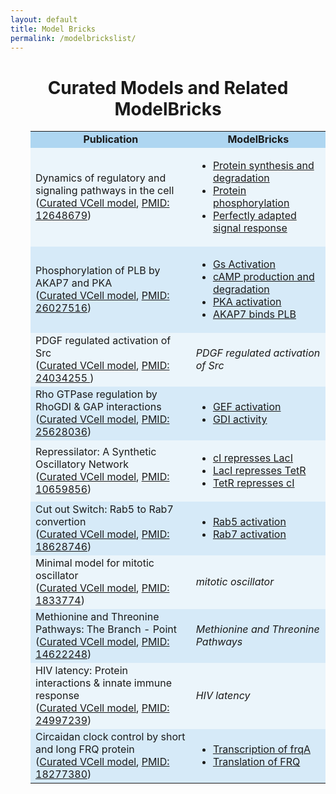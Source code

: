 ```yaml
---
layout: default
title: Model Bricks
permalink: /modelbrickslist/
---
```


<h1 align="center"> Curated Models and Related ModelBricks </h1>

<table border-left="15" style="padding: 0 0 0 2em;">
<tr>
     <td bgcolor="#AED6F1" align="center"><strong>Publication</strong>
     </td>
     <td bgcolor="#AED6F1" align="center"><strong>ModelBricks</strong>
     </td>
</tr>
<tr>
     <td bgcolor="#EBF5FB"> Dynamics of regulatory and signaling pathways in the cell <br>
     (<a href="/CM_PM12648679/">Curated VCell model</a>, 
      <a href="https://www.ncbi.nlm.nih.gov/pubmed/12648679">PMID: 12648679</a>)
     </td>
     <td bgcolor="#EBF5FB">
          <ul>
          <li><a href="/CM_PM12648679_MB1"> Protein synthesis and degradation</a></li>
          <li><a href="/CM_PM12648679_MB2/"> Protein phosphorylation</a></li>
          <li><a href="/CM_PM12648679_MB3/"> Perfectly adapted signal response</a></li>
          </ul>
     </td>
</tr>
<tr>
     <td bgcolor="#D6EAF8"> Phosphorylation of PLB by AKAP7 and PKA <br>
          (<a href="http://modelbricks.org/CM_PM26027516/">Curated VCell model</a>,
          <a href="https://www.ncbi.nlm.nih.gov/pubmed/26027516">PMID: 26027516</a>)
     </td>
     <td bgcolor="#D6EAF8">
          <ul>
          <li><a href="/CM_PM26027516_MB1/">Gs Activation</a></li>
          <li><a href="/CM_PM26027516_MB2/">cAMP production and degradation</a></li>
          <li><a href="/CM_PM26027516_MB3/">PKA activation </a></li>
          <li><a href="/CM_PM26027516_MB4/">AKAP7 binds PLB</a></li>
          </ul>
     </td>
</tr>
<tr>
     <td bgcolor="#EBF5FB"> PDGF regulated activation of Src <br>
          (<a href="http://modelbricks.org/MB_PDGF_Src/">Curated VCell model</a>,
          <a href="https://www.ncbi.nlm.nih.gov/pubmed/24034255 ">PMID: 24034255 </a>)
     </td>
     <td bgcolor="#EBF5FB">
          <p><i> PDGF regulated activation of Src </i></p>
     </td>
</tr>
<tr>
     <td bgcolor="#D6EAF8"> Rho GTPase regulation by RhoGDI & GAP interactions <br>
          (<a href="http://modelbricks.org/CM_PM25628036/">Curated VCell model</a>,
          <a href="https://www.ncbi.nlm.nih.gov/pubmed/25628036">PMID: 25628036</a>)
     </td>
     <td bgcolor="#D6EAF8">
          <ul>
          <li><a href="/CM_PM25628036_MB1/">GEF activation</a></li>
          <li><a href="/CM_PM25628036_MB2/">GDI activity</a></li>
          </ul>
     </td>
</tr>
<tr>
     <td bgcolor="#EBF5FB"> Repressilator: A Synthetic Oscillatory Network <br>
               (<a href="http://modelbricks.org/CM_PM10659856/">Curated VCell model</a>,
          <a href="https://www.ncbi.nlm.nih.gov/pubmed/10659856">PMID: 10659856</a>)
     </td>
     <td bgcolor="#EBF5FB">
          <ul>
          <li><a href="/CM_PM10659856_MB1/">cI represses LacI</a></li>
          <li><a href="/CM_PM10659856_MB2/">LacI represses TetR</a></li>
          <li><a href="/CM_PM10659856_MB3/">TetR represses cI</a></li>
          </ul>
     </td>
</tr>
<tr>
     <td bgcolor="#D6EAF8"> Cut out Switch: Rab5 to Rab7 convertion <br>
          (<a href="http://modelbricks.org/CM_PM18628746/">Curated VCell model</a>,
          <a href="https://www.ncbi.nlm.nih.gov/pubmed/18628746">PMID: 18628746</a>)
     </td>
     <td bgcolor="#D6EAF8">
          <ul>
          <li><a href="http://modelbricks.org/CM_PM18628746_MB1/">Rab5 activation</a></li>
          <li><a href="http://modelbricks.org/CM_PM18628746_MB2/">Rab7 activation</a></li>
          </ul>
               </td>
</tr>
<tr>
     <td bgcolor="#EBF5FB"> Minimal model for mitotic oscillator <br>
         (<a href="http://modelbricks.org/CM_PM1833774/">Curated VCell model</a>,
          <a href="https://www.ncbi.nlm.nih.gov/pubmed/1833774">PMID: 1833774</a>)
     </td>
     <td bgcolor="#EBF5FB">
          <p><i> mitotic oscillator </i></p>
     </td>
</tr>
<tr>
     <td bgcolor="#D6EAF8"> Methionine and Threonine Pathways: The Branch - Point <br>
          (<a href="http://modelbricks.org/CM_PM14622248/">Curated VCell model</a>,
          <a href="https://www.ncbi.nlm.nih.gov/pubmed/14622248">PMID: 14622248</a>)
     </td>
     <td bgcolor="#D6EAF8">
          <p><i> Methionine and Threonine Pathways </i></p>
     </td>
</tr>
<tr>
     <td bgcolor="#EBF5FB"> HIV latency: Protein interactions & innate immune response <br>
         (<a href="http://modelbricks.org/CM_PM24997239/">Curated VCell model</a>,
          <a href="https://www.ncbi.nlm.nih.gov/pubmed/24997239">PMID: 24997239</a>)
     </td>
     <td bgcolor="#EBF5FB">
          <p><i> HIV latency </i></p>
     </td>
</tr>
<tr>
     <td bgcolor="#D6EAF8"> Circaidan clock control by short and long FRQ protein <br>
          (<a href="http://modelbricks.org/CM_PM18277380/">Curated VCell model</a>,
          <a href="https://www.ncbi.nlm.nih.gov/pubmed/18277380">PMID: 18277380</a>)
     </td>
     <td bgcolor="#D6EAF8">
          <ul>
          <li><a href="http://modelbricks.org/CM_PM18277380_MB1/">Transcription of frqA</a></li>
          <li><a href="http://modelbricks.org/CM_PM18277380_MB2/">Translation of FRQ</a></li>
          </ul>
     </td>
</tr>
</table>
